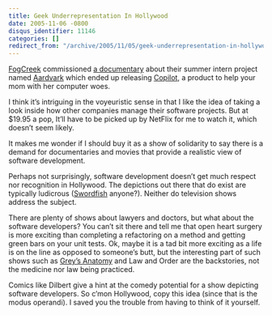 ```yaml
---
title: Geek Underrepresentation In Hollywood
date: 2005-11-06 -0800
disqus_identifier: 11146
categories: []
redirect_from: "/archive/2005/11/05/geek-underrepresentation-in-hollywood.aspx/"
---
```


[FogCreek](http://fogcreek.com/) commissioned [a
documentary](http://www.joelonsoftware.com/items/2005/11/07.html) about
their summer intern project named
[Aardvark](http://www.projectaardvark.com/archive/june.html) which ended
up releasing [Copilot](https://www.copilot.com/), a product to help your
mom with her computer woes.

I think it’s intriguing in the voyeuristic sense in that I like the idea
of taking a look inside how other companies manage their software
projects. But at \$19.95 a pop, It’ll have to be picked up by NetFlix
for me to watch it, which doesn’t seem likely.

It makes me wonder if I should buy it as a show of solidarity to say
there is a demand for documentaries and movies that provide a realistic
view of software development.

Perhaps not surprisingly, software development doesn’t get much respect
nor recognition in Hollywood. The depictions out there that do exist are
typically ludicrous ([Swordfish](http://www.imdb.com/title/tt0244244/)
anyone?). Neither do television shows address the subject.

There are plenty of shows about lawyers and doctors, but what about the
software developers? You can’t sit there and tell me that open heart
surgery is more exciting than completing a refactoring on a method and
getting green bars on your unit tests. Ok, maybe it is a tad bit more
exciting as a life is on the line as opposed to someone’s butt, but the
interesting part of such shows such as [Grey’s
Anatomy](http://abc.go.com/primetime/greysanatomy/) and Law and Order
are the backstories, not the medicine nor law being practiced.

Comics like Dilbert give a hint at the comedy potential for a show
depicting software developers. So c’mon Hollywood, copy this idea (since
that is the modus operandi). I saved you the trouble from having to
think of it yourself.

